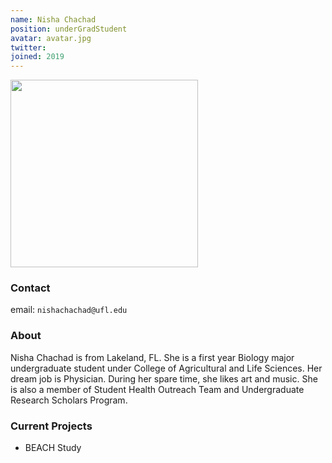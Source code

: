 ```yaml
---
name: Nisha Chachad
position: underGradStudent
avatar: avatar.jpg
twitter:
joined: 2019
---
```


<img width="300" src="{{site.baseurl}}/images/people/{{page.avatar}}" data-action="zoom">

### Contact

email: `nishachachad@ufl.edu` <br>


### About

Nisha Chachad is from Lakeland, FL. She is a first year Biology major undergraduate student under College of Agricultural and Life Sciences. Her dream job is Physician. During her spare time, she likes art and music. She is also a member of Student Health Outreach Team and Undergraduate Research Scholars Program.

### Current Projects

- BEACH Study


